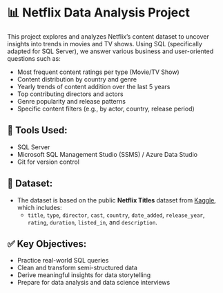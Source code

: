 
# 📊 Netflix Data Analysis Project

This project explores and analyzes Netflix’s content dataset to uncover insights into trends in movies and TV shows. Using SQL (specifically adapted for SQL Server), we answer various business and user-oriented questions such as:

- Most frequent content ratings per type (Movie/TV Show)
- Content distribution by country and genre
- Yearly trends of content addition over the last 5 years
- Top contributing directors and actors
- Genre popularity and release patterns
- Specific content filters (e.g., by actor, country, release period)

## 🧰 Tools Used:
- SQL Server
- Microsoft SQL Management Studio (SSMS) / Azure Data Studio
- Git for version control

## 📁 Dataset:
- The dataset is based on the public **Netflix Titles** dataset from [Kaggle](https://www.kaggle.com/shivamb/netflix-shows), which includes:
  - `title`, `type`, `director`, `cast`, `country`, `date_added`, `release_year`, `rating`, `duration`, `listed_in`, and `description`.

## ✅ Key Objectives:
- Practice real-world SQL queries
- Clean and transform semi-structured data
- Derive meaningful insights for data storytelling
- Prepare for data analysis and data science interviews
